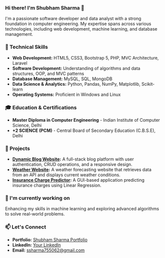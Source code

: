 ### Hi there! I'm Shubham Sharma 👋

I'm a passionate software developer and data analyst with a strong foundation in computer engineering. My expertise spans across various technologies, including web development, machine learning, and database management.

### 🚀 Technical Skills
- **Web Development:** HTML5, CSS3, Bootstrap 5, PHP, MVC Architecture, Laravel
- **Software Development:** Understanding of algorithms and data structures, OOP, and MVC patterns
- **Database Management:** MySQL, SQL, MongoDB
- **Data Science & Analytics:** Python, Pandas, NumPy, Matplotlib, Scikit-learn
- **Operating Systems:** Proficient in Windows and Linux

### 🎓 Education & Certifications
- **Master Diploma in Computer Engineering** - Indian Institute of Computer Science, Delhi
- **+2 SCIENCE (PCM)** - Central Board of Secondary Education (C.B.S.E), Delhi

### 💼 Projects
- **[Dynamic Blog Website](https://github.com/subhush/INFOgyan.git):** A full-stack blog platform with user authentication, CRUD operations, and a responsive design.
- **[Weather Website](https://subhush.github.io/weather-weebsite/):** A weather forecasting website that retrieves data from an API and displays current weather conditions.
- **[Insurance Charge Predictor](https://github.com/subhush/-INSURANCE-CHARGE-PREDICTOR.git):** A GUI-based application predicting insurance charges using Linear Regression.

### 🌱 I'm currently working on
Enhancing my skills in machine learning and exploring advanced algorithms to solve real-world problems.

### 📫 Let's Connect
- **Portfolio:** [Shubham Sharma Portfolio](https://shubham-sharma-portfolio1.vercel.app/)
- **LinkedIn:** [Your LinkedIn](#)
- **Email:** ssharma755062@gmail.com

